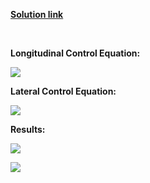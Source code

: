 


[**Solution link**](https://github.com/halhwadi/Self-Driving-First-Assignment-Solution/blob/main/controller2d.py)

<br>

**Longitudinal Control Equation:**

![](https://github.com/halhwadi/Vehicle-Longitudinal-and-Lateral-Control/blob/main/Throttle%20_%20final%20equation%20V2.0.jpg)

**Lateral Control Equation:**

![](https://github.com/halhwadi/Self-Driving-First-Assignment-Solution/blob/main/Steer%20_%20final%20equation.jpg)

**Results:**



![](https://github.com/halhwadi/Self-Driving-First-Assignment-Solution/blob/main/final%20Assignment%20_%20trajecory.jpg)

![](https://github.com/halhwadi/Self-Driving-First-Assignment-Solution/blob/main/final%20Assignment%20_%20speed.jpg)
